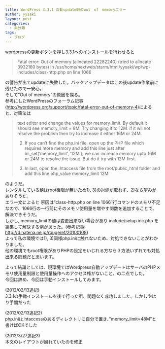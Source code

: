 ```yaml
---
title: WordPress 3.3.1 自動update時のout　of　memoryエラー
author: yysaki
layout: post
categories:
  - 未分類
tags:
  - ブログ
---
```

wordpressの更新ボタンを押し3.3.1へのインストールを行わせると

> Fatal error: Out of memory (allocated 22282240) (tried to allocate 3932160 bytes) in /usr/home/nextweb/starm/html/yysaki/wp/wp-includes/class-http.php on line 1066

の警告が出てupdateに失敗した。バックアップデータはこの後update作業前に残せたので一安心。  
そして”Out of memory”の原因を探る。  
参考にしたWordPressのフォーラム記事(http://wordpress.org/support/topic/fatal-error-out-of-memory-4)によると、対策法は

> text editor and change the values for memory\_limit. By default it should see memory\_limit = 8M. Try changing it to 12M. if it wil not resolve the problem then try to increase it either 16M or 24M.
> 
> 2) If you can’t find the php.ini file, open up the PHP file which requires more memory and add this line just after ini\_set(’memory\_limit’, ‘12M’); we can increase memory upto 16M or 24M to resolve the issue. But do it try with 12M first.
> 
> 3) In last, open the .htaccess file from the root/public\_html folder and add this line php\_value memory_limit 12M 

のようだ。  
レンタルしている鯖はroot権限が無いため1), 3)の対処が取れず、2)なら望みがありそうだ。  
エラー文によると 原因は&#8221;class-http.php on line 1066&#8243;行コマンドのメモリ不足なので、1066行の一行前にそのメモリ使用量を増やす関数を追加することで、解決できそうだ。  
しかし, memory_limitの値は変更出来ない場合があり include/setup.inc.php を編集して解決する例があった。(参考記事: http://d.hatena.ne.jp/rougeref/20100108)  
よって私の環境では1), 3)同様php.iniに触れないため、対処できないことがわかりました。  
他の環境でもroot権限がありPHPの設定をいじれる方なら３方法いずれでも対処出来る問題だと思います。

よって結論としては、現環境ではWordpress自動アップデートはサーバのPHPメモリ使用量制限と使用量操作へのアクセス権がないこと、の二点でした。  
今回は諦め、今回は手動インストールしてみます。

(2012/02/13追記)  
3.3.1の手動インストールを後で行った所、問題なく成功しました。しかしやはり手間だった

(2012/02/13追記2)  
php.iniは.htaccessのあるディレクトリに自分で置き、&#8221;memory_limit=48M&#8221;と書けばOKでした

(2012/3/27追記3)  
本文のレイアウトが崩れていたのを修正
